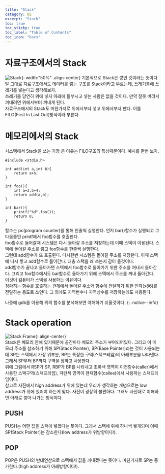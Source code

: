 ```yaml
---
title: "Stack"
category: OS
excerpt: "Stack"
toc: true
toc_sticky: true
toc_label: "Table of Contents"
toc_icon: "bars"
---
```


# 자료구조에서의 Stack
![Stack](https://user-images.githubusercontent.com/45323902/159484781-17ddc6ce-d2e6-4a61-87fd-8375c861b26d.png){: width:"50%" .align-center}
기본적으로 Stack은 쌓인 것이라는 뜻이다. 말 그대로 자료구조에서도 데이터를 쌓는 구조를 Stack이라고 부르는데, 쓰레기통에 쓰레기를 넣는다고 생각해보자.   
쓰레기를 당연히 위에 넣지 아래에 들쑤시고 넣는 사람은 없을 것이다. 만약 잘못 버려서 꺼내려면 위에서부터 꺼내게 된다.   
자료구조에서의 Stack도 마찬가지로 위에서부터 넣고 위에서부터 뺀다. 이를 FILO(First In Last Out)방식이라 부른다.   

# 메모리에서의 Stack
시스템에서 Stack을 쓰는 가장 큰 이유는 FILO구조의 특성때문이다. 예시를 한번 보자.  
~~~
#include <stdio.h>

int add(int a,int b){
	return a+b;
}

int foo(){
	int a=3,b=4;
	return add(a,b);
}

int bar(){
	printf("%d",foo());
	return 0;
}

~~~
함수는 pc(program counter)를 통해 한줄씩 실행한다. 먼저 bar()함수가 실행되고 그 다음줄인 printf에서 foo함수를 호출한다.  
foo함수로 들어갈때 시스템은 다시 돌아갈 주소를 저장하는데 이때 스택이 이용된다. 스택에 돌아갈 주소를 쌓고 foo함수를 한줄씩 실행한다.   
그런데 add함수가 또 호출된다. 다시한번 시스템은 돌아갈 주소를 저장한다. 이때 스택에 다시 쌓고 add함수로 들어간다. 대충 스택을 왜 쓰는지 감이 올것이다.  
add함수가 끝나고 돌아가면 스택에서 foo함수로 돌아가기 위한 주소를 꺼내서 돌아간다. 그리고 foo함수에서도 bar함수로 돌아가기 위해 스택에서 주소를 꺼내 돌아간다.   
이것이 컴퓨터가 스택을 사용하는 이유이다.   
정확히는 함수를 호출하는 관계에서 돌아갈 주소와 함수에 전달하기 위한 인자(x86)를 전달하는 용도로 쓰인다. 그 외에도 지역변수나 지역상수를 저장하는데도 사용된다.  

나중에 gdb를 이용해 위의 함수를 분석해보면 이해하기 쉬울것이다.
{: .notice--info}

# Stack operation
![Stack Frame](https://user-images.githubusercontent.com/45323902/159488080-a951c7bb-291b-40aa-a340-344608240c31.png){: align-center}  
Stack은 메모리 안에 있기때문에 공간마다 메모리 주소가 부여되어있다. 그리고 이 메모리 주소를 참조하기 위해 SP(Stack Pointer), BP(Base Pointer)라는 것이 사용되는데 SP는 스택에서 가장 위부분, BP는 특정한 구역(스택프레임)의 아래부분을 나타낸다. 그래서 SP부터 BP까지 구역을 정하고 사용한다.  
위에 그림에서 RSP가 SP, RBP가 BP를 나타내고 초록색 영역이 이전함수(caller)에서 사용한 스택구역(스택프레임), 파란색 영역이 현재함수(callee)에서 사용하는 스택프레임이다.   
참고로 사진에서 high address가 위에 있는데 우리가 생각하는 개념으로는 low address가 위에 있어야 하는게 맞다. 사진이 굉장히 불편하다. 그래도 사진대로 이해하면 아래로 쌓아 나가는 방식이다.  
## PUSH
PUSH는 어떤 값을 스택에 넣겠다는 뜻이다. 그래서 스택에 위에 하나씩 쌓게되며 이때 SP(Stack Pointer)는 감소한다(low address가 위방향이다!).  
## POP
POP은 PUSH의 반대연산으로 스택에서 값을 꺼내겠다는 뜻이다. 마찬가지로 SP는 증가한다.(high address가 아래방향이다!).
